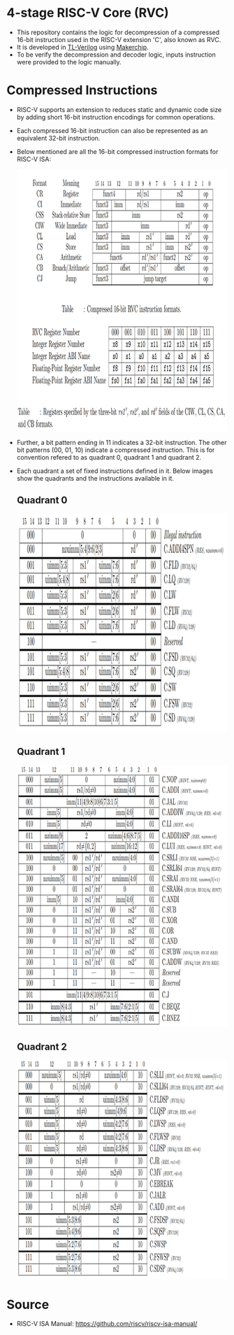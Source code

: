 # 4-stage RISC-V Core (RVC)
  - This repository contains the logic for decompression of a compressed 16-bit instruction used in the RISC-V extension 'C', also known as RVC.
  - It is developed in [TL-Verilog](http://tl-x.org/) using [Makerchip](https://makerchip.com/).
  - To be verify the decompression and decoder logic, inputs instruction were provided to the logic manually.
  
# Compressed Instructions
 - RISC-V supports an extension to	reduces static and dynamic code size by adding short 16-bit instruction encodings for common operations. 
 - Each compressed 16-bit instruction can also be represented as an equivalent 32-bit instruction.
 - Below mentioned are all the 16-bit compressed instruction formats for RISC-V ISA:
 
   <img src="images/rvc_instruction_formats.png" height="600"/>
   
 - Further, a bit pattern ending in 11 indicates a 32-bit instruction. The other bit patterns (00, 01, 10) indicate a compressed instruction. This is for convention refered to as quadrant 0, quadrant 1 and quadrant 2.
 - Each quadrant a set of fixed instructions defined in it. Below images show the quadrants and the instructions available in it.
   
   ## Quadrant 0
   <img src="images/rvc_q0.png" height="500"/>
   
   ## Quadrant 1
   <img src="images/rvc_q1.png" height="600"/>

   ## Quadrant 2
   <img src="images/rvc_q2.png" height="500"/>


# Source
  - RISC-V ISA Manual: https://github.com/riscv/riscv-isa-manual/
